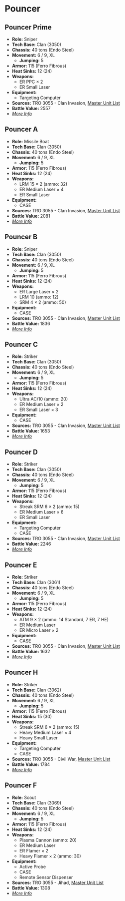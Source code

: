 # Pouncer
## Pouncer Prime
- **Role:** Sniper
- **Tech Base:** Clan (3050)
- **Chassis:** 40 tons (Endo Steel)
- **Movement:** 6 / 9, XL
  - **Jumping:** 5
- **Armor:** 115 (Ferro Fibrous)
- **Heat Sinks:** 12 (24)
- **Weapons:**
  - ER PPC × 2
  - ER Small Laser
- **Equipment:**
  - Targeting Computer
- **Sources:** TRO 3055 - Clan Invasion, [Master Unit List](http://masterunitlist.info/Unit/Details/2563/pouncer-prime)
- **Battle Value:** 2557
- [*More Info*](pouncer/pouncer_prime.md)

## Pouncer A
- **Role:** Missile Boat
- **Tech Base:** Clan (3050)
- **Chassis:** 40 tons (Endo Steel)
- **Movement:** 6 / 9, XL
  - **Jumping:** 5
- **Armor:** 115 (Ferro Fibrous)
- **Heat Sinks:** 12 (24)
- **Weapons:**
  - LRM 15 × 2 (ammo: 32)
  - ER Medium Laser × 4
  - ER Small Laser
- **Equipment:**
  - CASE
- **Sources:** TRO 3055 - Clan Invasion, [Master Unit List](http://masterunitlist.info/Unit/Details/2557/pouncer-a)
- **Battle Value:** 2081
- [*More Info*](pouncer/pouncer_a.md)

## Pouncer B
- **Role:** Sniper
- **Tech Base:** Clan (3050)
- **Chassis:** 40 tons (Endo Steel)
- **Movement:** 6 / 9, XL
  - **Jumping:** 5
- **Armor:** 115 (Ferro Fibrous)
- **Heat Sinks:** 12 (24)
- **Weapons:**
  - ER Large Laser × 2
  - LRM 10 (ammo: 12)
  - SRM 4 × 2 (ammo: 50)
- **Equipment:**
  - CASE
- **Sources:** TRO 3055 - Clan Invasion, [Master Unit List](http://masterunitlist.info/Unit/Details/2558/pouncer-b)
- **Battle Value:** 1836
- [*More Info*](pouncer/pouncer_b.md)

## Pouncer C
- **Role:** Striker
- **Tech Base:** Clan (3050)
- **Chassis:** 40 tons (Endo Steel)
- **Movement:** 6 / 9, XL
  - **Jumping:** 5
- **Armor:** 115 (Ferro Fibrous)
- **Heat Sinks:** 12 (24)
- **Weapons:**
  - Ultra AC/10 (ammo: 20)
  - ER Medium Laser × 2
  - ER Small Laser × 3
- **Equipment:**
  - CASE
- **Sources:** TRO 3055 - Clan Invasion, [Master Unit List](http://masterunitlist.info/Unit/Details/2559/pouncer-c)
- **Battle Value:** 1653
- [*More Info*](pouncer/pouncer_c.md)

## Pouncer D
- **Role:** Striker
- **Tech Base:** Clan (3050)
- **Chassis:** 40 tons (Endo Steel)
- **Movement:** 6 / 9, XL
  - **Jumping:** 5
- **Armor:** 115 (Ferro Fibrous)
- **Heat Sinks:** 12 (24)
- **Weapons:**
  - Streak SRM 6 × 2 (ammo: 15)
  - ER Medium Laser × 6
  - ER Small Laser
- **Equipment:**
  - Targeting Computer
  - CASE
- **Sources:** TRO 3055 - Clan Invasion, [Master Unit List](http://masterunitlist.info/Unit/Details/2560/pouncer-d)
- **Battle Value:** 2246
- [*More Info*](pouncer/pouncer_d.md)

## Pouncer E
- **Role:** Striker
- **Tech Base:** Clan (3061)
- **Chassis:** 40 tons (Endo Steel)
- **Movement:** 6 / 9, XL
  - **Jumping:** 5
- **Armor:** 115 (Ferro Fibrous)
- **Heat Sinks:** 12 (24)
- **Weapons:**
  - ATM 9 × 2 (ammo: 14 Standard, 7 ER, 7 HE)
  - ER Medium Laser
  - ER Micro Laser × 2
- **Equipment:**
  - CASE
- **Sources:** TRO 3055 - Clan Invasion, [Master Unit List](http://masterunitlist.info/Unit/Details/2561/pouncer-e)
- **Battle Value:** 1632
- [*More Info*](pouncer/pouncer_e.md)

## Pouncer H
- **Role:** Striker
- **Tech Base:** Clan (3062)
- **Chassis:** 40 tons (Endo Steel)
- **Movement:** 6 / 9, XL
  - **Jumping:** 5
- **Armor:** 115 (Ferro Fibrous)
- **Heat Sinks:** 15 (30)
- **Weapons:**
  - Streak SRM 6 × 2 (ammo: 15)
  - Heavy Medium Laser × 4
  - Heavy Small Laser
- **Equipment:**
  - Targeting Computer
  - CASE
- **Sources:** TRO 3055 - Civil War, [Master Unit List](http://masterunitlist.info/Unit/Details/2562/pouncer-h)
- **Battle Value:** 1784
- [*More Info*](pouncer/pouncer_h.md)

## Pouncer F
- **Role:** Scout
- **Tech Base:** Clan (3069)
- **Chassis:** 40 tons (Endo Steel)
- **Movement:** 6 / 9, XL
  - **Jumping:** 5
- **Armor:** 115 (Ferro Fibrous)
- **Heat Sinks:** 12 (24)
- **Weapons:**
  - Plasma Cannon (ammo: 20)
  - ER Medium Laser
  - ER Flamer × 2
  - Heavy Flamer × 2 (ammo: 30)
- **Equipment:**
  - Active Probe
  - CASE
  - Remote Sensor Dispenser
- **Sources:** TRO 3055 - Jihad, [Master Unit List](http://masterunitlist.info/Unit/Details/4850/pouncer-f)
- **Battle Value:** 1308
- [*More Info*](pouncer/pouncer_f.md)

